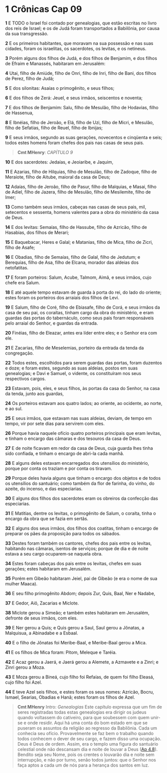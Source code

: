 # 1 Crônicas Cap 09

**1** 	E TODO o Israel foi contado por genealogias, que estão escritas no livro dos reis de Israel; e os de Judá foram transportados a Babilônia, por causa da sua transgressão.

**2** 	E os primeiros habitantes, que moravam na sua possessão e nas suas cidades, foram os israelitas, os sacerdotes, os levitas, e os netineus.

**3** 	Porém alguns dos filhos de Judá, e dos filhos de Benjamim, e dos filhos de Efraim e Manassés, habitaram em Jerusalém:

**4** 	Utai, filho de Amiúde, filho de Onri, filho de Inri, filho de Bani, dos filhos de Perez, filho de Judá;

**5** 	E dos silonitas: Asaías o primogênito, e seus filhos;

**6** 	E dos filhos de Zerá: Jeuel, e seus irmãos, seiscentos e noventa;

**7** 	E dos filhos de Benjamim: Salu, filho de Mesulão, filho de Hodavias, filho de Hassenua,

**8** 	E Ibnéias, filho de Jeroão, e Elá, filho de Uzi, filho de Micri, e Mesulão, filho de Sefatias, filho de Reuel, filho de Ibnijas;

**9** 	E seus irmãos, segundo as suas gerações, novecentos e cinqüenta e seis; todos estes homens foram chefes dos pais nas casas de seus pais.

> **Cmt MHenry**: *CAPÍTULO 9*

**10** 	E dos sacerdotes: Jedaías, e Jeoiaribe, e Jaquim,

**11** 	E Azarias, filho de Hilquias, filho de Mesulão, filho de Zadoque, filho de Meraiote, filho de Aitube, maioral da casa de Deus;

**12** 	Adaías, filho de Jeroão, filho de Pasur, filho de Malquias, e Masai, filho de Adiel, filho de Jazera, filho de Mesulão, filho de Mesilemite, filho de Imer;

**13** 	Como também seus irmãos, cabeças nas casas de seus pais, mil, setecentos e sessenta, homens valentes para a obra do ministério da casa de Deus.

**14** 	E dos levitas: Semaías, filho de Hassube, filho de Azricão, filho de Hasabias, dos filhos de Merari;

**15** 	E Baquebacar, Heres e Galal; e Matanias, filho de Mica, filho de Zicri, filho de Asafe;

**16** 	E Obadias, filho de Semaías, filho de Galal, filho de Jedutum; e Berequias, filho de Asa, filho de Elcana, morador das aldeias dos netofatitas.

**17** 	E foram porteiros: Salum, Acube, Talmom, Aimã, e seus irmãos, cujo chefe era Salum.

**18** 	E até aquele tempo estavam de guarda à porta do rei, do lado do oriente; estes foram os porteiros dos arraiais dos filhos de Levi.

**19** 	E Salum, filho de Coré, filho de Ebiasafe, filho de Corá, e seus irmãos da casa de seu pai, os coraítas, tinham cargo da obra do ministério, e eram guardas das portas do tabernáculo, como seus pais foram responsáveis pelo arraial do Senhor, e guardas da entrada.

**20** 	Finéias, filho de Eleazar, antes era líder entre eles; e o Senhor era com ele.

**21** 	E Zacarias, filho de Meselemias, porteiro da entrada da tenda da congregação.

**22** 	Todos estes, escolhidos para serem guardas das portas, foram duzentos e doze; e foram estes, segundo as suas aldeias, postos em suas genealogias; e Davi e Samuel, o vidente, os constituíram nos seus respectivos cargos.

**23** 	Estavam, pois, eles, e seus filhos, às portas da casa do Senhor, na casa da tenda, junto aos guardas,

**24** 	Os porteiros estavam aos quatro lados; ao oriente, ao ocidente, ao norte, e ao sul.

**25** 	E seus irmãos, que estavam nas suas aldeias, deviam, de tempo em tempo, vir por sete dias para servirem com eles.

**26** 	Porque havia naquele ofício quatro porteiros principais que eram levitas, e tinham o encargo das câmaras e dos tesouros da casa de Deus.

**27** 	E de noite ficavam em redor da casa de Deus, cuja guarda lhes tinha sido confiada, e tinham o encargo de abri-la cada manhã.

**28** 	E alguns deles estavam encarregados dos utensílios do ministério, porque por conta os traziam e por conta os tiravam.

**29** 	Porque deles havia alguns que tinham o encargo dos objetos e de todos os utensílios do santuário; como também da flor de farinha, do vinho, do azeite, do incenso, e das especiarias.

**30** 	E alguns dos filhos dos sacerdotes eram os obreiros da confecção das especiarias.

**31** 	E Matitias, dentre os levitas, o primogênito de Salum, o coraíta, tinha o encargo da obra que se fazia em sertãs.

**32** 	E alguns dos seus irmãos, dos filhos dos coatitas, tinham o encargo de preparar os pães da proposição para todos os sábados.

**33** 	Destes foram também os cantores, chefes dos pais entre os levitas, habitando nas câmaras, isentos de serviços; porque de dia e de noite estava a seu cargo ocuparem-se naquela obra.

**34** 	Estes foram cabeças dos pais entre os levitas, chefes em suas gerações; estes habitaram em Jerusalém.

**35** 	Porém em Gibeão habitaram Jeiel, pai de Gibeão (e era o nome de sua mulher Maaca).

**36** 	E seu filho primogênito Abdom; depois Zur, Quis, Baal, Ner e Nadabe,

**37** 	E Gedor, Aiô, Zacarias e Miclote.

**38** 	Miclote gerou a Simeão; e também estes habitaram em Jerusalém, defronte de seus irmãos, com eles.

**39** 	E Ner gerou a Quis; e Quis gerou a Saul, Saul gerou a Jônatas, a Malquisua, a Abinadabe e a Esbaal.

**40** 	E o filho de Jônatas foi Meribe-Baal, e Meribe-Baal gerou a Mica.

**41** 	E os filhos de Mica foram: Pitom, Meleque e Taréia.

**42** 	E Acaz gerou a Jaerá, e Jaerá gerou a Alemete, a Azmavete e a Zinri; e Zinri gerou a Moza.

**43** 	E Moza gerou a Bineá, cujo filho foi Refaías, de quem foi filho Eleasá, cujo filho foi Azel.

**44** 	E teve Azel seis filhos, e estes foram os seus nomes: Azricão, Bocru, Ismael, Searias, Obadias e Hanã; estes foram os filhos de Azel.


> **Cmt MHenry** Intro: *Genealogias* Este capítulo expressa que um fim de seres registradas todas estas genealogias era dirigir os judeus quando voltassem do cativeiro, para que soubessem com quem unir-se e onde residir. Aqui há uma conta do bom estado em que se puseram os assuntos da religião ao regresso da Babilônia. Cada um conhecia seu ofício. Provavelmente se faz bem o trabalho quando todos conhecem o dever de seu cargo, e fazem disso uma ocupação. Deus é Deus de ordem. Assim, era o templo uma figura do santuário celestial onde não descansam dia e noite de louvar a Deus ([Ap 4.8](../66N-Ap/04.md#8)). Bendito seja seu Nome, pois os crentes o louvarão dia e noite sem interrupção, e não por turno, senão todos juntos: que o Senhor nos faça aptos a cada um de nós para a herança dos santos em luz.